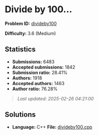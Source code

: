 # Divide by 100...

**Problem ID:** [divideby100](https://open.kattis.com/problems/divideby100)

**Difficulty:** 3.6 (Medium)

## Statistics

- **Submissions:** 6483
- **Accepted submissions:** 1842
- **Submission ratio:** 28.41%
- **Authors:** 1918
- **Accepted authors:** 1463
- **Author ratio:** 76.28%

> *Last updated: 2025-02-26 04:21:00*

## Solutions

- **Language:** C++
  **File:** [divideby100.cpp](./divideby100.cpp)
